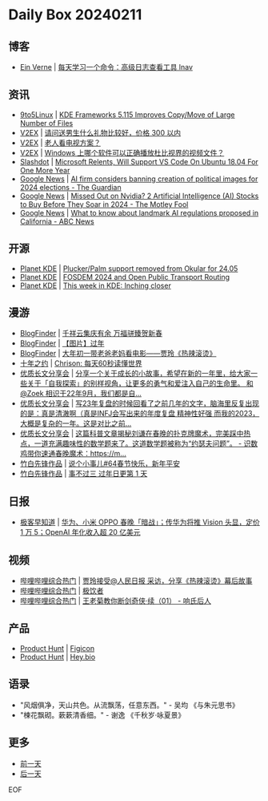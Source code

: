 # Daily Box 20240211

## 博客
- [Ein Verne](https://einverne.github.io/) | [每天学习一个命令：高级日志查看工具 lnav](https://einverne.github.io/post/2024/02/the-logfile-navigator-lnav.html)

## 资讯
- [9to5Linux](https://9to5linux.com/) | [KDE Frameworks 5.115 Improves Copy/Move of Large Number of Files](https://9to5linux.com/kde-frameworks-5-115-improves-copy-move-of-large-number-of-files)
- [V2EX](https://www.v2ex.com/) | [请问送男生什么礼物比较好，价格 300 以内](https://www.v2ex.com/t/1015280)
- [V2EX](https://www.v2ex.com/) | [老人看电视方案？](https://www.v2ex.com/t/1015265)
- [V2EX](https://www.v2ex.com/) | [Windows 上哪个软件可以正确播放杜比视界的视频文件？](https://www.v2ex.com/t/1015244)
- [Slashdot](https://developers.slashdot.org/) | [Microsoft Relents, Will Support VS Code On Ubuntu 18.04 For One More Year](https://developers.slashdot.org/story/24/02/10/051239/microsoft-relents-will-support-vs-code-on-ubuntu-1804-for-one-more-year?utm_source=rss1.0mainlinkanon&utm_medium=feed)
- [Google News](https://news.google.com/topics/CAAqJggKIiBDQkFTRWdvSUwyMHZNRGRqTVhZU0FtVnVHZ0pWVXlnQVAB/sections/CAQiQ0NCQVNMQW9JTDIwdk1EZGpNWFlTQW1WdUdnSlZVeUlOQ0FRYUNRb0hMMjB2TUcxcmVpb0pFZ2N2YlM4d2JXdDZLQUEqKggAKiYICiIgQ0JBU0Vnb0lMMjB2TURkak1YWVNBbVZ1R2dKVlV5Z0FQAVAB) | [AI firm considers banning creation of political images for 2024 elections - The Guardian](https://news.google.com/rss/articles/CBMiYWh0dHBzOi8vd3d3LnRoZWd1YXJkaWFuLmNvbS90ZWNobm9sb2d5LzIwMjQvZmViLzEwL2FpLXBvbGl0aWNhbC1pbWFnZXMtYmFuLXRydW1wLWJpZGVuLW1pZGpvdXJuZXnSAWFodHRwczovL2FtcC50aGVndWFyZGlhbi5jb20vdGVjaG5vbG9neS8yMDI0L2ZlYi8xMC9haS1wb2xpdGljYWwtaW1hZ2VzLWJhbi10cnVtcC1iaWRlbi1taWRqb3VybmV5?oc=5)
- [Google News](https://news.google.com/topics/CAAqJggKIiBDQkFTRWdvSUwyMHZNRGRqTVhZU0FtVnVHZ0pWVXlnQVAB/sections/CAQiQ0NCQVNMQW9JTDIwdk1EZGpNWFlTQW1WdUdnSlZVeUlOQ0FRYUNRb0hMMjB2TUcxcmVpb0pFZ2N2YlM4d2JXdDZLQUEqKggAKiYICiIgQ0JBU0Vnb0lMMjB2TURkak1YWVNBbVZ1R2dKVlV5Z0FQAVAB) | [Missed Out on Nvidia? 2 Artificial Intelligence (AI) Stocks to Buy Before They Soar in 2024 - The Motley Fool](https://news.google.com/rss/articles/CBMiXGh0dHBzOi8vd3d3LmZvb2wuY29tL2ludmVzdGluZy8yMDI0LzAyLzEwL21pc3NlZC1vdXQtb24tbnZpZGlhLTItYXJ0aWZpY2lhbC1pbnRlbGxpZ2VuY2UtYWkv0gEA?oc=5)
- [Google News](https://news.google.com/topics/CAAqJggKIiBDQkFTRWdvSUwyMHZNRGRqTVhZU0FtVnVHZ0pWVXlnQVAB/sections/CAQiQ0NCQVNMQW9JTDIwdk1EZGpNWFlTQW1WdUdnSlZVeUlOQ0FRYUNRb0hMMjB2TUcxcmVpb0pFZ2N2YlM4d2JXdDZLQUEqKggAKiYICiIgQ0JBU0Vnb0lMMjB2TURkak1YWVNBbVZ1R2dKVlV5Z0FQAVAB) | [What to know about landmark AI regulations proposed in California - ABC News](https://news.google.com/rss/articles/CBMiXmh0dHBzOi8vYWJjbmV3cy5nby5jb20vQnVzaW5lc3MvbGFuZG1hcmstYWktcmVndWxhdGlvbnMtcHJvcG9zZWQtY2FsaWZvcm5pYS9zdG9yeT9pZD0xMDcwOTU0NjXSAWJodHRwczovL2FiY25ld3MuZ28uY29tL2FtcC9CdXNpbmVzcy9sYW5kbWFyay1haS1yZWd1bGF0aW9ucy1wcm9wb3NlZC1jYWxpZm9ybmlhL3N0b3J5P2lkPTEwNzA5NTQ2NQ?oc=5)

## 开源
- [Planet KDE](https://planet.kde.org/) | [Plucker/Palm support removed from Okular for 24.05](https://tsdgeos.blogspot.com/2024/02/pluckerpalm-support-removed-from-okular.html?utm_source=atom_feed)
- [Planet KDE](https://planet.kde.org/) | [FOSDEM 2024 and Open Public Transport Routing](https://www.volkerkrause.eu/2024/02/10/fosdem-2024-open-public-transport-routing.html?utm_source=atom_feed)
- [Planet KDE](https://planet.kde.org/) | [This week in KDE: Inching closer](https://pointieststick.com/2024/02/09/this-week-in-kde-inching-closer/?utm_source=atom_feed)

## 漫游
- [BlogFinder](https://bf.zzxworld.com/) | [千祥云集庆有余 万福骈臻贺新春](https://pinlyu.com/posts/85/?utm_source=blogfinder)
- [BlogFinder](https://bf.zzxworld.com/) | [【图片】过年](https://www.dmxvx.cc/785.html?utm_source=blogfinder)
- [BlogFinder](https://bf.zzxworld.com/) | [大年初一带老爸老妈看电影——贾玲《热辣滚烫》](https://feng.pub/0220246459.html?utm_source=blogfinder)
- [十年之约](https://www.foreverblog.cn/feeds.html) | [Chrison: 每天60秒读懂世界](https://blog.chrison.cn/live/224.html)
- [优质长文分享会](https://m.okjike.com/topics/56d2fabe7cb3331100467e2b) | [分享一个关于成长的小故事，希望在新的一年里，给大家一些关于「自我探索」的别样视角，让更多的勇气和爱注入自己的生命里。 和@Zoek 相识于22年9月，我们都是自...](https://m.okjike.com/originalPosts/65c79d7a164d89e601c07bf0)
- [优质长文分享会](https://m.okjike.com/topics/56d2fabe7cb3331100467e2b) | [写23年复盘的时候回看了之前几年的文字，脑海里反复出现的是：真是清澈啊（真是INFJ会写出来的年度复盘 精神性好强 而我的2023，大概是复杂的一年。这是对比之前...](https://mp.weixin.qq.com/s/9Q0o3fDhVbDlhaGSP-3rxA)
- [优质长文分享会](https://m.okjike.com/topics/56d2fabe7cb3331100467e2b) | [这篇科普文章揭秘刘谦在春晚的扑克牌魔术，完美踩中热点，一道充满趣味性的数学题来了。这道数学题被称为“约瑟夫问题”。 - 识数鸡带你速通春晚魔术：https://m...](https://m.okjike.com/originalPosts/65c72c44164d89e601b6f187)
- [竹白先锋作品](https://www.zhubai.wiki/) | [说个小事儿#64春节快乐，新年平安](https://open.zhubai.wiki/a/l/t/z/pl/zhjnfh/2368114995013029888)
- [竹白先锋作品](https://www.zhubai.wiki/) | [事不过三 过年日更第 1 天](https://open.zhubai.wiki/a/l/t/z/pl/via/2368102213899210752)

## 日报
- [极客早知道](https://www.geekpark.net/column/74) | [华为、小米 OPPO 春晚「暗战」；传华为将推 Vision 头显，定价 1 万 5；OpenAI 年化收入超 20 亿美元](https://www.geekpark.net/news/331344)

## 视频
- [哔哩哔哩综合热门](https://www.bilibili.com/v/popular/all/) | [贾玲接受@人民日报 采访，分享《热辣滚烫》幕后故事](https://b23.tv/BV1Eu4m1K7zX)
- [哔哩哔哩综合热门](https://www.bilibili.com/v/popular/all/) | [极饮者](https://b23.tv/BV11B421z7pb)
- [哔哩哔哩综合热门](https://www.bilibili.com/v/popular/all/) | [王老菊教你断剑奇侠·续（01） -  响氏后人](https://b23.tv/BV1u4421w7Nv)

## 产品
- [Product Hunt](https://www.producthunt.com) | [Figicon](https://www.producthunt.com/posts/figicon)
- [Product Hunt](https://www.producthunt.com) | [Hey.bio](https://www.producthunt.com/posts/hey-bio)

## 语录
- "风烟俱净，天山共色。从流飘荡，任意东西。" - 吴均 《与朱元思书》
- "楝花飘砌。蔌蔌清香细。" - 谢逸 《千秋岁·咏夏景》

## 更多
- [前一天](daily-box-20240210.md)
- [后一天](daily-box-20240212.md)

EOF